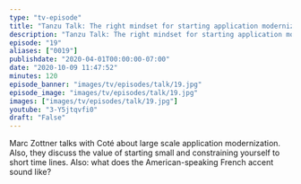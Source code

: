 ```yaml
---
type: "tv-episode"
title: "Tanzu Talk: The right mindset for starting application modernization"
description: "Tanzu Talk: The right mindset for starting application modernization"
episode: "19"
aliases: ["0019"]
publishdate: "2020-04-01T00:00:00-07:00"
date: "2020-10-09 11:47:52"
minutes: 120
episode_banner: "images/tv/episodes/talk/19.jpg"
episode_image: "images/tv/episodes/talk/19.jpg"
images: ["images/tv/episodes/talk/19.jpg"]
youtube: "3-Y5jtqvfi0"
draft: "False"
---
```


Marc Zottner talks with Coté about large scale application modernization. Also, they discuss the value of starting small and constraining yourself to short time lines. Also: what does the American-speaking French accent sound like?